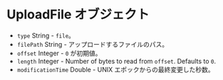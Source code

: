 # UploadFile オブジェクト

* `type` String - `file`。
* `filePath` String - アップロードするファイルのパス。
* `offset` Integer - `0` が初期値。
* `length` Integer - Number of bytes to read from `offset`. Defaults to `0`.
* `modificationTime` Double - UNIX エポックからの最終変更した秒数。
